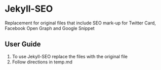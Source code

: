 # Jekyll-SEO
Replacement for original files that include SEO mark-up for Twitter Card, Facebook Open Graph and Google Snippet

## User Guide

1. To use Jekyll-SEO replace the files with the original file
2. Follow directions in temp.md
